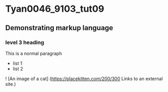 # Tyan0046_9103_tut09

## Demonstrating markup language

### level 3 heading

This is a normal paragraph

- list 1
- list 2

! [An image of a cat] (https://placekitten.com/200/300
Links to an external site.)
